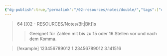 ```yaml
---
{"dg-publish":true,"permalink":"/02-resources/notes/double/","tags":["code","speicher"],"noteIcon":"","updated":"2024-08-25T23:30:01.000+02:00"}
---
```


>64 [[02 - RESOURCES/Notes/Bit\|Bit]]s
>>Geeignet für Zahlen mit bis zu 15 oder 16 Stellen vor und nach dem Komma.


>[!example] 
>123456789012
>1.23456789012
>3.141516

